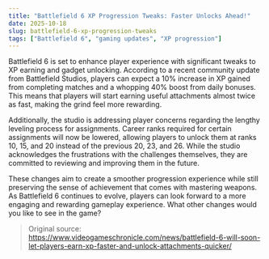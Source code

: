 ```yaml
---
title: "Battlefield 6 XP Progression Tweaks: Faster Unlocks Ahead!"
date: 2025-10-18
slug: battlefield-6-xp-progression-tweaks
tags: ["Battlefield 6", "gaming updates", "XP progression"]
---
```


Battlefield 6 is set to enhance player experience with significant tweaks to XP earning and gadget unlocking. According to a recent community update from Battlefield Studios, players can expect a 10% increase in XP gained from completing matches and a whopping 40% boost from daily bonuses. This means that players will start earning useful attachments almost twice as fast, making the grind feel more rewarding.

Additionally, the studio is addressing player concerns regarding the lengthy leveling process for assignments. Career ranks required for certain assignments will now be lowered, allowing players to unlock them at ranks 10, 15, and 20 instead of the previous 20, 23, and 26. While the studio acknowledges the frustrations with the challenges themselves, they are committed to reviewing and improving them in the future.

These changes aim to create a smoother progression experience while still preserving the sense of achievement that comes with mastering weapons. As Battlefield 6 continues to evolve, players can look forward to a more engaging and rewarding gameplay experience. What other changes would you like to see in the game?
> Original source: https://www.videogameschronicle.com/news/battlefield-6-will-soon-let-players-earn-xp-faster-and-unlock-attachments-quicker/